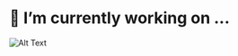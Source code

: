 # 🔭 I’m currently working on ...

<!--
**Hitman007IN/Hitman007IN** is a ✨ _special_ ✨ repository because its `README.md` (this file) appears on your GitHub profile.

Here are some ideas to get you started:

- 🔭 I’m currently working on ...
- 🌱 I’m currently learning ...
- 👯 I’m looking to collaborate on ...
- 🤔 I’m looking for help with ...
- 💬 Ask me about ...
- 📫 How to reach me: ...
- 😄 Pronouns: ...
- ⚡ Fun fact: ...
-->

![Alt Text](https://i.pinimg.com/originals/8a/f4/fe/8af4febc154ad406079ce04b7e9f70ee.gif)
